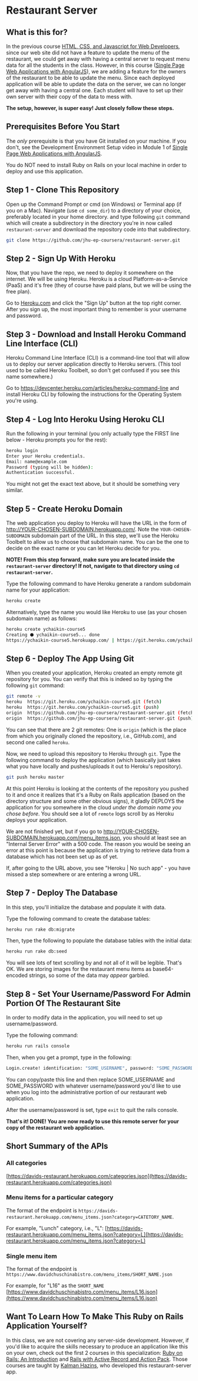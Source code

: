 # Restaurant Server

## What is this for?

In the previous course [HTML, CSS, and Javascript for Web Developers](https://www.coursera.org/learn/html-css-javascript-for-web-developers), since our web site did not have a feature to update the menu of the restaurant, we could get away with having a central server to request menu data for all the students in the class. However, in this course ([Single Page Web Applications with AngularJS](https://www.coursera.org/learn/single-page-web-apps-with-angularjs)), we are adding a feature for the owners of the restaurant to be able to update the menu. Since each deployed application will be able to update the data on the server, we can no longer get away with having a central one. Each student will have to set up their own server with their copy of the data to mess with.

**The setup, however, is super easy! Just closely follow these steps.**

## Prerequisites Before You Start

The _only_ prerequisite is that you have Git installed on your machine. If you don't, see the Development Environment Setup video in Module 1 of [Single Page Web Applications with AngularJS](https://www.coursera.org/learn/single-page-web-apps-with-angularjs).

You do NOT need to install Ruby on Rails on your local machine in order to deploy and use this application.

## Step 1 - Clone This Repository

Open up the Command Prompt or cmd (on Windows) or Terminal app (if you on a Mac). Navigate (use `cd some_dir`) to a directory of your choice, preferably located in your home directory. and type following `git` command which will create a subdirectory in the directory you're in now called `restaurant-server` and download the repository code into that subdirectory.

```bash
git clone https://github.com/jhu-ep-coursera/restaurant-server.git
```

## Step 2 - Sign Up With Heroku

Now, that you have the repo, we need to deploy it somewhere on the internet. We will be using Heroku. Heroku is a cloud Platform-as-a-Service (PaaS) and it's free (they of course have paid plans, but we will be using the free plan).

Go to [Heroku.com](http://www.heroku.com) and click the "Sign Up" button at the top right corner. After you sign up, the most important thing to remember is your username and password.

## Step 3 - Download and Install Heroku Command Line Interface (CLI)

Heroku Command Line Interface (CLI) is a command-line tool that will allow us to deploy our server application directly to Heroku servers. (This tool used to be called Heroku Toolbelt, so don't get confused if you see this name somewhere.)

Go to https://devcenter.heroku.com/articles/heroku-command-line and install Heroku CLI by following the instructions for the Operating System you're using.

## Step 4 - Log Into Heroku Using Heroku CLI

Run the following in your terminal (you only actually type the FIRST line below - Heroku prompts you for the rest):

```bash
heroku login
Enter your Heroku credentials.
Email: name@example.com
Password (typing will be hidden):
Authentication successful.
```

You might not get the exact text above, but it should be something very similar.

## Step 5 - Create Heroku Domain

The web application you deploy to Heroku will have the URL in the form of http://YOUR-CHOSEN-SUBDOMAIN.herokuapp.com/. Note the `YOUR-CHOSEN-SUBDOMAIN` subdomain part of the URL. In this step, we'll use the Heroku Toolbelt to allow us to choose that subdomain name. You can be the one to decide on the exact name or you can let Heroku decide for you.

**NOTE! From this step forward, make sure you are located inside the `restaurant-server` directory! If not, navigate to that directory using `cd restaurant-server`.**

Type the following command to have Heroku generate a random subdomain name for your application:

```bash
heroku create
```

Alternatively, type the name you would like Heroku to use (as your chosen subdomain name) as follows:

```bash
heroku create ychaikin-course5
Creating ⬢ ychaikin-course5... done
https://ychaikin-course5.herokuapp.com/ | https://git.heroku.com/ychaikin-course5.git
```

## Step 6 - Deploy The App Using Git

When you created your application, Heroku created an empty remote git repository for you. You can verify that this is indeed so by typing the following `git` command:

```bash
git remote -v
heroku	https://git.heroku.com/ychaikin-course5.git (fetch)
heroku	https://git.heroku.com/ychaikin-course5.git (push)
origin	https://github.com/jhu-ep-coursera/restaurant-server.git (fetch)
origin	https://github.com/jhu-ep-coursera/restaurant-server.git (push)
```

You can see that there are 2 git remotes: One is `origin` (which is the place from which you originally cloned the repository, i.e., GitHub.com), and second one called `heroku`.

Now, we need to upload this repository to Heroku through `git`. Type the following command to deploy the application (which basically just takes what you have locally and pushes/uploads it out to Heroku's repository).

```bash
git push heroku master
```

At this point Heroku is looking at the contents of the repository you pushed to it and once it realizes that it's a Ruby on Rails application (based on the directory structure and some other obvious signs), it gladly DEPLOYS the application for you somewhere in the cloud _under the domain name you chose before_. You should see a lot of `remote` logs scroll by as Heroku deploys your application.

We are not finished yet, but if you go to http://YOUR-CHOSEN-SUBDOMAIN.herokuapp.com/menu_items.json, you should at least see an "Internal Server Error" with a 500 code. The reason you would be seeing an error at this point is because the application is trying to retrieve data from a database which has not been set up as of yet.

If, after going to the URL above, you see "Heroku | No such app" - you have missed a step somewhere or are entering a wrong URL.

## Step 7 - Deploy The Database

In this step, you'll initialize the database and populate it with data.

Type the following command to create the database tables:

```bash
heroku run rake db:migrate
```

Then, type the following to populate the database tables with the initial data:

```bash
heroku run rake db:seed
```

You will see lots of text scrolling by and not all of it will be legible. That's OK. We are storing images for the restaurant menu items as base64-encoded strings, so some of the data may _appear_ garbled.

## Step 8 - Set Your Username/Password For Admin Portion Of The Restaurant Site

In order to modify data in the application, you will need to set up username/password.

Type the following command:

```bash
heroku run rails console
```

Then, when you get a prompt, type in the following:

```bash
Login.create! identification: "SOME_USERNAME", password: "SOME_PASSWORD",  password_confirmation: "SOME_PASSWORD"
```

You can copy/paste this line and then replace SOME_USERNAME and SOME_PASSWORD with whatever username/password you'd like to use when you log into the administrative portion of our restaurant web application.

After the username/password is set, type `exit` to quit the rails console.

**That's it! DONE! You are now ready to use this remote server for your copy of the restaurant web application.**

## Short Summary of the APIs

### All categories
[https://davids-restaurant.herokuapp.com/categories.json](https://davids-restaurant.herokuapp.com/categories.json)

### Menu items for a particular category
The format of the endpoint is `https://davids-restaurant.herokuapp.com/menu_items.json?category=CATETORY_NAME`.

For example, "Lunch" category, i.e., "L":
[https://davids-restaurant.herokuapp.com/menu_items.json?category=L](https://davids-restaurant.herokuapp.com/menu_items.json?category=L)

### Single menu item
The format of the endpoint is `https://www.davidchuschinabistro.com/menu_items/SHORT_NAME.json`

For example, for "L16" as the `SHORT_NAME`
[https://www.davidchuschinabistro.com/menu_items/L16.json](https://www.davidchuschinabistro.com/menu_items/L16.json)

## Want To Learn How To Make This Ruby on Rails Application Yourself?

In this class, we are not covering any server-side development. However, if you'd like to acquire the skills necessary to produce an application like this on your own, check out the first 2 courses in this specialization: [Ruby on Rails: An Introduction](https://www.coursera.org/learn/ruby-on-rails-intro) and [Rails with Active Record and Action Pack](https://www.coursera.org/learn/rails-with-active-record). Those courses are taught by [Kalman Hazins](https://www.coursera.org/instructor/kalman-hazins), who developed this restaurant-server app.
